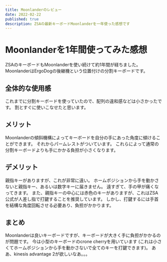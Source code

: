 ```yaml
---
title: Moonlanderのレビュー
date: 2022-02-22
published: true
description: ZSAの最新キーボードMoonlanderを一年使った感想です
---
```


# Moonlanderを1年間使ってみた感想
ZSAのキーボードもMoonlanderを使い続けて約1年間が経ちました。
MoonlanderはErgoDogの後継機という位置付けの分割キーボードです。

## 全体的な使用感
これまでに分割キーボードを使っていたので、配列の違和感などは小さかったです。
割とすぐに使いこなせたと思います。

## メリット
Moonlanderの傾斜機構によってキーボードを自分の手にあった角度に傾けることができます。
それからパームレストがついています。
これらによって通常の分割キーボードよりも手にかかる負担が小さくなります。

## デメリット
親指キーがありますが、これが非常に遠い。
ホームポジションから手を動かさないと親指キー、あるいは数字キーに届きません。
遠すぎて、手の甲が痛くなってきます。
また、親指キーの中心には赤色のキーがありますが、これはZSA公式が人差し指で打鍵することを推奨しています。
しかし、打鍵するには手首を結構な角度回転させる必要あり、負担がかかります。

## まとめ
Moonlanderは良いキーボードですが、キーボードが大きく手に負担がかかるのが問題です。
今は小型のキーボードのcrone cherryを用いています (これは小さくてホームポジションから手を動かさないで全てのキーを打鍵できます)。
ああ、kinesis advantage 2が欲しいなあ。。。
